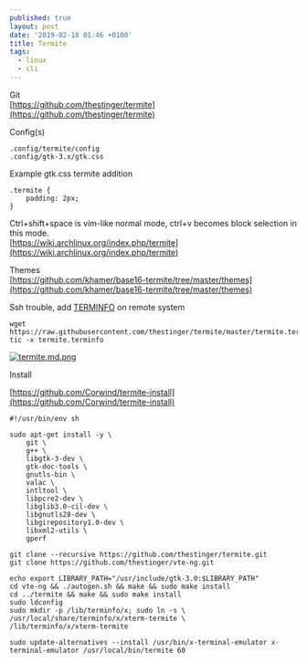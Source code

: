```yaml
---
published: true
layout: post
date: '2019-02-18 01:46 +0100'
title: Termite
tags:
  - linux
  - cli
---
```

Git  
[https://github.com/thestinger/termite](https://github.com/thestinger/termite)

Config(s)  

    .config/termite/config
    .config/gtk-3.x/gtk.css
    
Example gtk.css termite addition
    
    .termite {
        padding: 2px;
    }

Ctrl+shift+space is vim-like normal mode, ctrl+v becomes block selection in this mode.  
[https://wiki.archlinux.org/index.php/termite](https://wiki.archlinux.org/index.php/termite)  

Themes  
[https://github.com/khamer/base16-termite/tree/master/themes](https://github.com/khamer/base16-termite/tree/master/themes)

Ssh trouble, add [TERMINFO](https://github.com/thestinger/termite#terminfo) on remote system  

    wget https://raw.githubusercontent.com/thestinger/termite/master/termite.terminfo
    tic -x termite.terminfo

[![termite.md.png](https://images.weserv.nl/?url=//cdn.scrot.moe/images/2019/02/18/termite.md.png)](https://scrot.moe/image/aDCEy)

Install  

[https://github.com/Corwind/termite-install](https://github.com/Corwind/termite-install)

    #!/usr/bin/env sh

    sudo apt-get install -y \
        git \
        g++ \
        libgtk-3-dev \
        gtk-doc-tools \
        gnutls-bin \
        valac \
        intltool \
        libpcre2-dev \
        libglib3.0-cil-dev \
        libgnutls28-dev \
        libgirepository1.0-dev \
        libxml2-utils \
        gperf
        
    git clone --recursive https://github.com/thestinger/termite.git
    git clone https://github.com/thestinger/vte-ng.git

    echo export LIBRARY_PATH="/usr/include/gtk-3.0:$LIBRARY_PATH"
    cd vte-ng && ./autogen.sh && make && sudo make install
    cd ../termite && make && sudo make install
    sudo ldconfig
    sudo mkdir -p /lib/terminfo/x; sudo ln -s \
    /usr/local/share/terminfo/x/xterm-termite \
    /lib/terminfo/x/xterm-termite

    sudo update-alternatives --install /usr/bin/x-terminal-emulator x-terminal-emulator /usr/local/bin/termite 60
